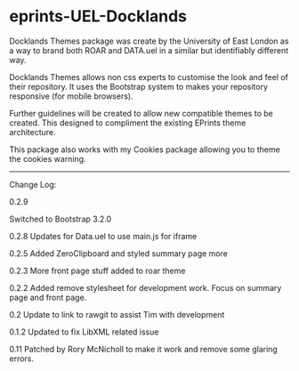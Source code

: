 eprints-UEL-Docklands
=====================

Docklands Themes package was create by the University of East London as a way to brand both ROAR and DATA.uel in a similar but identifiably different way. 

Docklands Themes allows non css experts to customise the look and feel of their repository. It uses the Bootstrap system to makes your repository responsive (for mobile browsers). 

Further guidelines will be created to allow new compatible themes to be created. 
This designed to compliment the existing EPrints theme architecture. 

This package also works with my Cookies package allowing you to theme the cookies warning. 

-----
Change Log:

0.2.9

Switched to Bootstrap 3.2.0


0.2.8 Updates for Data.uel to use main.js for iframe 

0.2.5 Added ZeroClipboard and styled summary page more 

0.2.3 More front page stuff added to roar theme

0.2.2 Added remove stylesheet for development work. Focus on summary page and front page. 

0.2 Update to link to rawgit to assist Tim with development


0.1.2 Updated to fix LibXML related issue

0.11  Patched by Rory McNicholl to make it work and remove some glaring errors. 
